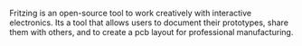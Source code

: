 
Fritzing is an open-source tool to work creatively with interactive electronics. Its a tool that allows users to document their prototypes, share them with others, and to create a pcb layout for professional manufacturing.